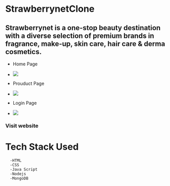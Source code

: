 # StrawberrynetClone
<h2>Strawberrynet is a one-stop beauty destination with a diverse selection of premium brands in fragrance, make-up, skin care, hair care & derma cosmetics.</h2>

- Home Page
-  <img src="https://www.linkpicture.com/q/landingpage_1.png"></img>

- Prouduct Page
-  <img src="https://www.linkpicture.com/q/product-page_1.png"></img>

- Login Page
- <img src="https://www.linkpicture.com/q/login-page.png"></img>

<h3>Visit website <a href="https://vigilant-lamarr-61e6fa.netlify.app/home"></a></h3>

# Tech Stack Used
      -HTML
      -CSS
      -Java Script
      -Nodejs
      -MongoDB

